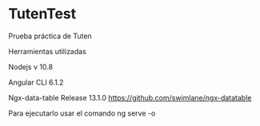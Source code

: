 # TutenTest
Prueba práctica de Tuten

Herramientas utilizadas

Nodejs v 10.8 

Angular CLI 6.1.2 

Ngx-data-table Release 13.1.0 https://github.com/swimlane/ngx-datatable 

Para ejecutarlo usar el comando ng serve -o



